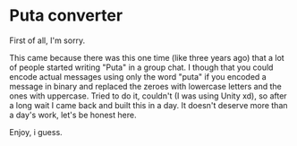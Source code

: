 # Puta converter

First of all, I'm sorry.

This came because there was this one time (like three years ago) that a lot of people started writing "Puta" in a group chat. I though that you could encode actual messages using only the word "puta" if you encoded a message in binary and replaced the zeroes with lowercase letters and the ones with uppercase. Tried to do it, couldn't (I was using Unity xd), so after a long wait I came back and built this in a day. It doesn't deserve more than a day's work, let's be honest here.

Enjoy, i guess.
